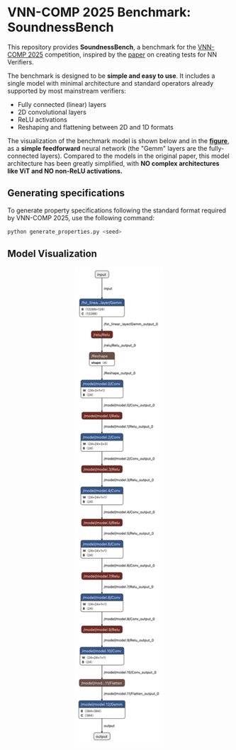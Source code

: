 # VNN-COMP 2025 Benchmark: SoundnessBench 

This repository provides **SoundnessBench**, a benchmark for the [VNN-COMP 2025](https://sites.google.com/view/vnn2025) competition, inspired by the [paper](https://arxiv.org/abs/2412.03154) on creating tests for NN Verifiers.


The benchmark is designed to be **simple and easy to use**. It includes a single model with minimal architecture and standard operators already supported by most mainstream verifiers:

- Fully connected (linear) layers
- 2D convolutional layers
- ReLU activations
- Reshaping and flattening between 2D and 1D formats

The visualization of the benchmark model is shown below and in the [**figure**](./static/model.png), as a **simple feedforward** neural network (the "Gemm" layers are the fully-connected layers). Compared to the models in the original paper, this model architecture has been greatly simplified, with **NO complex architectures like ViT and NO non-ReLU activations.**


## Generating specifications
To generate property specifications following the standard format required by VNN-COMP 2025, use the following command:

```bash
python generate_properties.py <seed>
```


<!-- show the figure -->
## Model Visualization
<p align="center">
<a href="./static/model.png">
<img src="./static/model.png" alt="Model Diagram" width="200"/>
</a>
</p>
